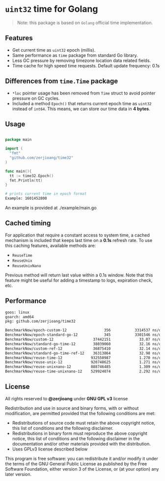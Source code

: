 # `uint32` time for Golang

> Note: this package is based on `Golang` official time implementation.

## Features

* Get current time as `uint32` epoch (millis).
* Same performance as `time` package from standard Go library.
* Less GC pressure by removing timezone location data related fields.
* Time cache for high speed time requests. Default update frequency: 0.1s

## Differences from `time.Time` package

* `*loc` pointer usage has been removed from `Time` struct to avoid pointer pressure on GC cycles.
* Included a method `Epoch()` that returns current epoch time as `uint32` instead of `int64`. This means, we can store our time data in **4 bytes**.

## Usage

```go

package main

import (
  "fmt"
  "github.com/zerjioang/time32"
)

func main(){
  tt := time32.Epoch()
  fmt.Println(tt)
}
```

```bash
# prints current time in epoch format
Example: 1601452800
```

An example is provided at ./example/main.go

## Cached timing

For application that require a constant access to system time, a cached mechanism is included that keeps last time on a **0.1s** refresh rate.
To use this caching features, available methods are:

* `ReuseTime`
* `ReuseUnix`
* `ReuseUnixNano`

Previous method will return last value within a 0.1s window. Note that this feature might be useful for adding a timestamp to logs, expiration check, etc.

## Performance

```bash
goos: linux
goarch: amd64
pkg: github.com/zerjioang/time32

BenchmarkNow/epoch-custom-12         	     356	       3314537 ns/op	     0.00 MB/s	       1 B/op	       0 allocs/op
BenchmarkNow/epoch-standard-go-12    	     345	       3301546 ns/op	     0.00 MB/s	       1 B/op	       0 allocs/op
BenchmarkNow/custom-12               	37442151	         33.07 ns/op	    30.24 MB/s	       0 B/op	       0 allocs/op
BenchmarkNow/standard-go-time-12     	38039060	         32.16 ns/op	    31.09 MB/s	       0 B/op	       0 allocs/op
BenchmarkNow/custom-ref-12           	36875410	         32.14 ns/op	    31.11 MB/s	       0 B/op	       0 allocs/op
BenchmarkNow/standard-go-time-ref-12 	36313864	         32.98 ns/op	    30.32 MB/s	       0 B/op	       0 allocs/op
BenchmarkNow/reuse-time-12             932550987	         1.270 ns/op	    87.44 MB/s	       0 B/op	       0 allocs/op
BenchmarkNow/reuse-unix-12             920748625	         1.271 ns/op	   786.86 MB/s	       0 B/op	       0 allocs/op
BenchmarkNow/reuse-unixnano-12         888746485	         1.309 ns/op	   764.14 MB/s	       0 B/op	       0 allocs/op
BenchmarkNow/reuse-time-unixnano-12    529924074	         2.292 ns/op	   436.22 MB/s	       0 B/op	       0 allocs/op
```

## License

All rights reserved to **@zerjioang** under **GNU GPL v3** license

Redistribution and use in source and binary forms, with or without modification, are permitted provided that the following conditions are met:

 * Redistributions of source code must retain the above copyright notice, this list of conditions and the following disclaimer.
 * Redistributions in binary form must reproduce the above copyright notice, this list of conditions and the following disclaimer in the documentation and/or other materials provided with the distribution.
 * Uses GPLv3 license described below

This program is free software: you can redistribute it and/or modify it under the terms of the GNU General Public License as published by the Free Software Foundation, either version 3 of the License, or (at your option) any later version.
